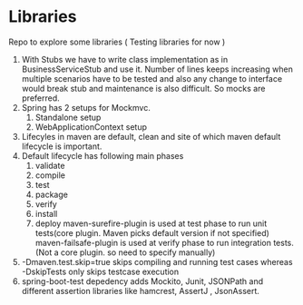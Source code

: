 # Libraries
Repo to explore some libraries ( Testing libraries for now )

1. With Stubs we have to write class implementation as in BusinessServiceStub and use it.
   Number of lines keeps increasing when multiple scenarios have to be tested and also any change to interface would 
   break stub and maintenance is also difficult. So mocks are preferred.
2. Spring has 2 setups for Mockmvc. 
   1. Standalone setup
   2. WebApplicationContext setup
3. Lifecyles in maven are default, clean and site of which maven default lifecycle is important.
4. Default lifecycle has following main phases
   1. validate
   2. compile
   3. test
   4. package
   5. verify
   6. install
   7. deploy
   maven-surefire-plugin is used at test phase to run unit tests(core plugin. Maven picks default version if not specified)
   maven-failsafe-plugin is used at verify phase to run integration tests.(Not a core plugin. so need to specify manually)
5. -Dmaven.test.skip=true skips compiling and running test cases whereas -DskipTests only skips testcase execution
6. spring-boot-test depedency adds Mockito, Junit, JSONPath and different assertion libraries like hamcrest, AssertJ , JsonAssert.
